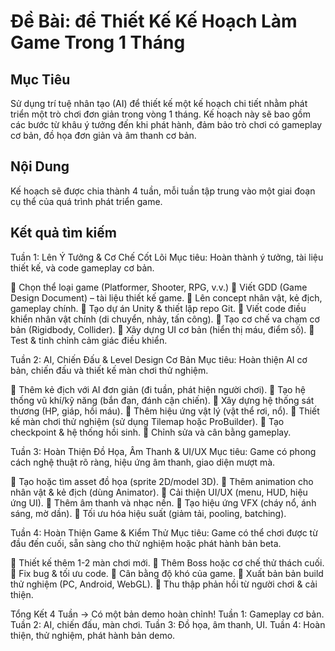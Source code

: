 # Đề Bài: để Thiết Kế Kế Hoạch Làm Game Trong 1 Tháng

## Mục Tiêu

Sử dụng trí tuệ nhân tạo (AI) để thiết kế một kế hoạch chi tiết nhằm phát triển một trò chơi đơn giản trong vòng 1 tháng. Kế hoạch này sẽ bao gồm các bước từ khâu ý tưởng đến khi phát hành, đảm bảo trò chơi có gameplay cơ bản, đồ họa đơn giản và âm thanh cơ bản.

## Nội Dung

Kế hoạch sẽ được chia thành 4 tuần, mỗi tuần tập trung vào một giai đoạn cụ thể của quá trình phát triển game.


## Kết quả tìm kiếm

Tuần 1: Lên Ý Tưởng & Cơ Chế Cốt Lõi
Mục tiêu: Hoàn thành ý tưởng, tài liệu thiết kế, và code gameplay cơ bản.

🔹 Chọn thể loại game (Platformer, Shooter, RPG, v.v.)
🔹 Viết GDD (Game Design Document) – tài liệu thiết kế game.
🔹 Lên concept nhân vật, kẻ địch, gameplay chính.
🔹 Tạo dự án Unity & thiết lập repo Git.
🔹 Viết code điều khiển nhân vật chính (di chuyển, nhảy, tấn công).
🔹 Tạo cơ chế va chạm cơ bản (Rigidbody, Collider).
🔹 Xây dựng UI cơ bản (hiển thị máu, điểm số).
🔹 Test & tinh chỉnh cảm giác điều khiển.

Tuần 2: AI, Chiến Đấu & Level Design Cơ Bản
Mục tiêu: Hoàn thiện AI cơ bản, chiến đấu và thiết kế màn chơi thử nghiệm.

🔹 Thêm kẻ địch với AI đơn giản (đi tuần, phát hiện người chơi).
🔹 Tạo hệ thống vũ khí/kỹ năng (bắn đạn, đánh cận chiến).
🔹 Xây dựng hệ thống sát thương (HP, giáp, hồi máu).
🔹 Thêm hiệu ứng vật lý (vật thể rơi, nổ).
🔹 Thiết kế màn chơi thử nghiệm (sử dụng Tilemap hoặc ProBuilder).
🔹 Tạo checkpoint & hệ thống hồi sinh.
🔹 Chỉnh sửa và cân bằng gameplay.

Tuần 3: Hoàn Thiện Đồ Họa, Âm Thanh & UI/UX
Mục tiêu: Game có phong cách nghệ thuật rõ ràng, hiệu ứng âm thanh, giao diện mượt mà.

🔹 Tạo hoặc tìm asset đồ họa (sprite 2D/model 3D).
🔹 Thêm animation cho nhân vật & kẻ địch (dùng Animator).
🔹 Cải thiện UI/UX (menu, HUD, hiệu ứng UI).
🔹 Thêm âm thanh và nhạc nền.
🔹 Tạo hiệu ứng VFX (cháy nổ, ánh sáng, mờ dần).
🔹 Tối ưu hóa hiệu suất (giảm tải, pooling, batching).

Tuần 4: Hoàn Thiện Game & Kiểm Thử
Mục tiêu: Game có thể chơi được từ đầu đến cuối, sẵn sàng cho thử nghiệm hoặc phát hành bản beta.

🔹 Thiết kế thêm 1-2 màn chơi mới.
🔹 Thêm Boss hoặc cơ chế thử thách cuối.
🔹 Fix bug & tối ưu code.
🔹 Cân bằng độ khó của game.
🔹 Xuất bản bản build thử nghiệm (PC, Android, WebGL).
🔹 Thu thập phản hồi từ người chơi & cải thiện.

Tổng Kết
4 Tuần → Có một bản demo hoàn chỉnh!
 Tuần 1: Gameplay cơ bản.
 Tuần 2: AI, chiến đấu, màn chơi.
 Tuần 3: Đồ họa, âm thanh, UI.
 Tuần 4: Hoàn thiện, thử nghiệm, phát hành bản demo.